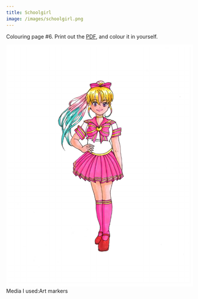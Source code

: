 ```yaml
---
title: Schoolgirl
image: /images/schoolgirl.png
---
```

Colouring page #6. Print out the [PDF], and colour it in yourself.

![png]
Media I used:Art markers

[png]: /images/schoolgirl.png
[PDF]: /images/schoolgirll.pdf
